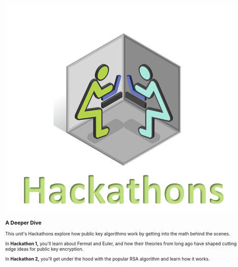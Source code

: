 
<figure class="snippetimg" style="margin: 0 auto;width:150%">
  <img src=".guides/img/hackintro.PNG">
  

### A Deeper Dive
This unit's Hackathons explore how public key algorithms work by getting into the math behind the scenes. 

In **Hackathon 1,** you'll learn about Fermat and Euler,  and how their theories from long ago have shaped cutting edge ideas for public key encryption.

In **Hackathon 2,** you'll get under the hood with the popular RSA algorithm and learn how it works.